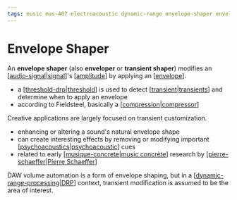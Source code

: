 ```yaml
---
tags: music mus-407 electroacoustic dynamic-range envelope-shaper envelope transient-shaper transient compression
---
```


# Envelope Shaper

An **envelope shaper** (also **enveloper** or **transient shaper**) modifies an [[audio-signal|signal]]'s [[amplitude]] by applying an [[envelope]].

- a [[threshold-drp|threshold]] is used to detect [[transient|transients]] and determine when to apply an envelope
- according to Fieldsteel, basically a [[compression|compressor]]

Creative applications are largely focused on transient customization.

- enhancing or altering a sound's natural envelope shape
- can create interesting effects by removing or modifying important [[psychoacoustics|psychoacoustic]] cues
- related to early [[musique-concrete|music concrète]] research by [[pierre-schaeffer|Pierre Schaeffer]]

DAW volume automation is a form of envelope shaping, but in a [[dynamic-range-processing|DRP]] context, transient modification is assumed to be the area of interest.

[//begin]: # "Autogenerated link references for markdown compatibility"
[audio-signal|signal]: audio-signal "Audio Signal"
[amplitude]: amplitude "Amplitude"
[envelope]: envelope "Envelope"
[threshold-drp|threshold]: threshold-drp "Threshold (DRP)"
[transient|transients]: transient "Transient"
[compression|compressor]: compression "Compression"
[psychoacoustics|psychoacoustic]: psychoacoustics "Psychoacoustics"
[musique-concrete|music concrète]: musique-concrete "Musique Concrète"
[pierre-schaeffer|Pierre Schaeffer]: pierre-schaeffer "Pierre Schaeffer"
[dynamic-range-processing|DRP]: dynamic-range-processing "Dynamic Range Processing"
[//end]: # "Autogenerated link references"